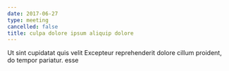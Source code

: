 ```yaml
---
date: 2017-06-27
type: meeting
cancelled: false
title: culpa dolore ipsum aliquip dolore
---
```

Ut sint cupidatat quis velit Excepteur reprehenderit dolore cillum proident, do tempor pariatur. esse